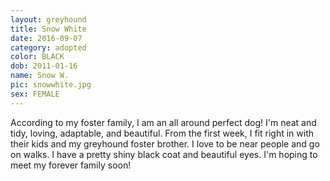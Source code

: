 ```yaml
---
layout: greyhound
title: Snow White
date: 2016-09-07
category: adopted
color: BLACK
dob: 2011-01-16
name: Snow W.
pic: snowwhite.jpg
sex: FEMALE
---
```



According to my foster family, I am an all around perfect dog! I'm neat and tidy, loving, adaptable, and beautiful. From the first week, I fit right in with their kids and my greyhound foster brother. I love to be near people and go on walks. I have a pretty shiny black coat and beautiful eyes. I'm hoping to meet my forever family soon!
